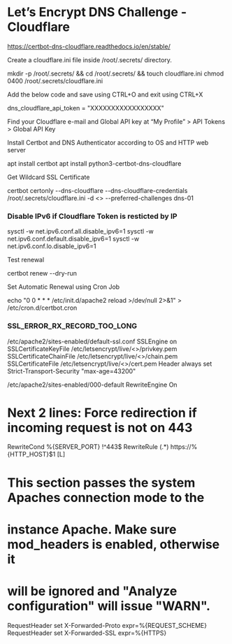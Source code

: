 # Let’s Encrypt DNS Challenge - Cloudflare

https://certbot-dns-cloudflare.readthedocs.io/en/stable/

Create a cloudflare.ini file inside /root/.secrets/ directory.

mkdir -p /root/.secrets/ && cd /root/.secrets/ && touch cloudflare.ini
chmod 0400 /root/.secrets/cloudflare.ini

Add the below code and save using CTRL+O and exit using CTRL+X

dns_cloudflare_api_token = "XXXXXXXXXXXXXXXXX"

Find your Cloudflare e-mail and Global API key at “My Profile” > API Tokens > Global API Key

Install Certbot and DNS Authenticator according to OS and HTTP web server

apt install certbot
apt install python3-certbot-dns-cloudflare

Get Wildcard SSL Certificate

certbot certonly --dns-cloudflare --dns-cloudflare-credentials /root/.secrets/cloudflare.ini -d <<FQDN>> --preferred-challenges dns-01

### Disable IPv6 if Cloudflare Token is resticted by IP
sysctl -w net.ipv6.conf.all.disable_ipv6=1
sysctl -w net.ipv6.conf.default.disable_ipv6=1
sysctl -w net.ipv6.conf.lo.disable_ipv6=1

Test renewal

certbot renew --dry-run

Set Automatic Renewal using Cron Job

echo "0 0 * * *  /etc/init.d/apache2 reload >/dev/null 2>&1" > /etc/cron.d/certbot.cron

### SSL_ERROR_RX_RECORD_TOO_LONG

/etc/apache2/sites-enabled/default-ssl.conf
SSLEngine on
SSLCertificateKeyFile /etc/letsencrypt/live/<<fqdn>>/privkey.pem
SSLCertificateChainFile /etc/letsencrypt/live/<<fqdn>>/chain.pem
SSLCertificateFile /etc/letsencrypt/live/<<fqdn>>/cert.pem
Header always set Strict-Transport-Security "max-age=43200"



/etc/apache2/sites-enabled/000-default
RewriteEngine On
# Next 2 lines: Force redirection if incoming request is not on 443
RewriteCond %{SERVER_PORT} !^443$
RewriteRule (.*) https://%{HTTP_HOST}$1 [L]
# This section passes the system Apaches connection mode to the
# instance Apache. Make sure mod_headers is enabled, otherwise it
# will be ignored and "Analyze configuration" will issue "WARN".
<IfModule headers_module>
    RequestHeader set X-Forwarded-Proto expr=%{REQUEST_SCHEME}
    RequestHeader set X-Forwarded-SSL expr=%{HTTPS}
</IfModule>







